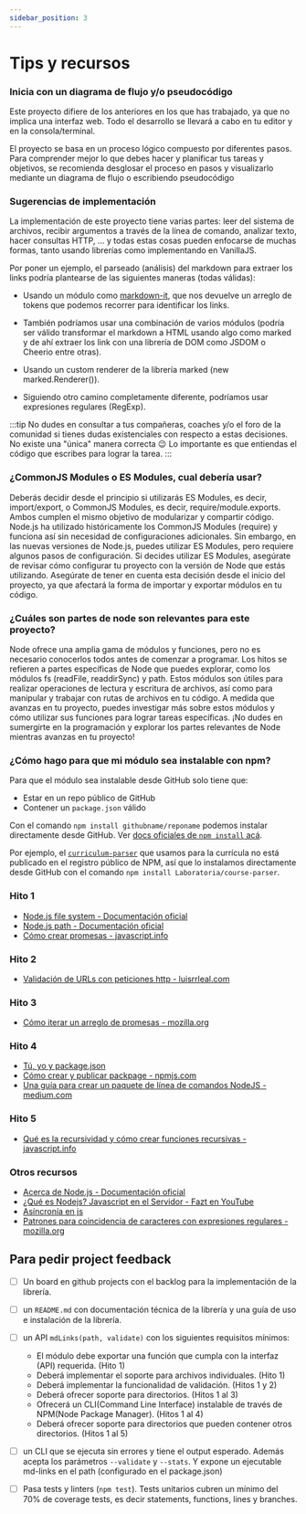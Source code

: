 ```yaml
---
sidebar_position: 3
---
```


# Tips y recursos

### Inicia con un diagrama de flujo y/o pseudocódigo

Este proyecto difiere de los anteriores en los que has trabajado, ya que no implica una interfaz web. Todo el desarrollo se llevará a cabo en tu editor y en la consola/terminal.

El proyecto se basa en un proceso lógico compuesto por diferentes pasos. Para comprender mejor lo que debes hacer y planificar tus tareas y objetivos, se recomienda desglosar el proceso en pasos y visualizarlo mediante un diagrama de flujo o escribiendo pseudocódigo

### Sugerencias de implementación

La implementación de este proyecto tiene varias partes: leer del sistema de archivos, recibir argumentos a través de la línea de comando, analizar texto, hacer consultas HTTP, ... y todas estas cosas pueden enfocarse de muchas formas, tanto usando librerías como implementando en VanillaJS.

Por poner un ejemplo, el parseado (análisis) del markdown para extraer los links podría plantearse de las siguientes maneras (todas válidas):

* Usando un módulo como [markdown-it](https://www.npmjs.com/package/markdown-it), que nos devuelve un arreglo de tokens que podemos recorrer para identificar los links.

* También podríamos usar una combinación de varios módulos (podría ser válido transformar el markdown a HTML usando algo como marked y de ahí extraer los link con una librería de DOM como JSDOM o Cheerio entre otras).

* Usando un custom renderer de la librería marked (new marked.Renderer()).

* Siguiendo otro camino completamente diferente, podríamos usar expresiones regulares (RegExp).

:::tip
No dudes en consultar a tus compañeras, coaches y/o el foro de la comunidad si tienes dudas existenciales con respecto a estas decisiones. No existe una "única" manera correcta 😉 Lo importante es que entiendas el código que escribes para lograr la tarea.
:::

### ¿CommonJS Modules o ES Modules, cual debería usar?

Deberás decidir desde el principio si utilizarás ES Modules, es decir, import/export, o CommonJS Modules, es decir, require/module.exports.
Ambos cumplen el mismo objetivo de modularizar y compartir código. Node.js ha utilizado históricamente los CommonJS Modules (require) y funciona así sin necesidad de configuraciones adicionales. Sin embargo, en las nuevas versiones de Node.js, puedes utilizar ES Modules, pero requiere algunos pasos de configuración. Si decides utilizar ES Modules, asegúrate de revisar cómo configurar tu proyecto con la versión de Node que estás utilizando.
Asegúrate de tener en cuenta esta decisión desde el inicio del proyecto, ya que afectará la forma de importar y exportar módulos en tu código.

### ¿Cuáles son partes de node son relevantes para este proyecto?

Node ofrece una amplia gama de módulos y funciones, pero no es necesario conocerlos todos antes de comenzar a programar. Los hitos se refieren a partes específicas de Node que puedes explorar, como los módulos fs (readFile, readdirSync) y path.
Estos módulos son útiles para realizar operaciones de lectura y escritura de archivos, así como para manipular y trabajar con rutas de archivos en tu código. A medida que avanzas en tu proyecto, puedes investigar más sobre estos módulos y cómo utilizar sus funciones para lograr tareas específicas. ¡No dudes en sumergirte en la programación y explorar los partes relevantes de Node mientras avanzas en tu proyecto!

### ¿Cómo hago para que mi módulo sea instalable con npm?

Para que el módulo sea instalable desde GitHub solo tiene que:

* Estar en un repo público de GitHub
* Contener un `package.json` válido

Con el comando `npm install githubname/reponame` podemos instalar directamente
desde GitHub. Ver [docs oficiales de `npm install` acá](https://docs.npmjs.com/cli/install).

Por ejemplo, el [`curriculum-parser`](https://github.com/Laboratoria/curriculum-parser)
que usamos para la currícula no está publicado en el registro público de NPM,
así que lo instalamos directamente desde GitHub con el comando `npm install
Laboratoria/course-parser`.


### Hito 1

* [Node.js file system - Documentación oficial](https://nodejs.org/api/fs.html)
* [Node.js path - Documentación oficial](https://nodejs.org/api/path.html)
* [Cómo crear promesas - javascript.info](https://es.javascript.info/promise-basics)

### Hito 2

* [Validación de URLs con peticiones http - luisrrleal.com](https://luisrrleal.com/blog/como-hacer-peticiones-http-en-javascript)

### Hito 3

* [Cómo iterar un arreglo de promesas - mozilla.org](https://developer.mozilla.org/es/docs/Web/JavaScript/Reference/Global_Objects/Promise/all)

### Hito 4

* [Tú, yo y package.json](https://medium.com/noders/t%C3%BA-yo-y-package-json-9553929fb2e3)
* [Cómo crear y publicar packpage - npmjs.com](https://docs.npmjs.com/getting-started/publishing-npm-packages)
* [Una guía para crear un paquete de línea de comandos NodeJS - medium.com](https://medium.com/netscape/a-guide-to-create-a-nodejs-command-line-package-c2166ad0452e)

### Hito 5

* [Qué es la recursividad y cómo crear funciones recursivas - javascript.info](https://es.javascript.info/recursion)

### Otros recursos

* [Acerca de Node.js - Documentación oficial](https://nodejs.org/es/about/)
* [¿Qué es Nodejs? Javascript en el Servidor - Fazt en YouTube](https://www.youtube.com/watch?v=WgSc1nv_4Gw)
* [Asíncronía en js](https://carlosazaustre.es/manejando-la-asincronia-en-javascript)
* [Patrones para coincidencia de caracteres con expresiones regulares - mozilla.org](https://developer.mozilla.org/es/docs/Web/JavaScript/Guide/Regular_expressions)

## Para pedir project feedback

* [ ] Un board en github projects con el backlog para la implementación de la
  librería.

* [ ] un `README.md` con documentación técnica de la librería y una guía de
  uso e instalación de la librería.

* [ ] un API `mdLinks(path, validate)` con los siguientes requisitos mínimos:

  - El módulo debe exportar una función que cumpla con la interfaz (API)
    requerida. (Hito 1)
  - Deberá implementar el soporte para archivos individuales. (Hito 1)
  - Deberá implementar la funcionalidad de validación. (Hitos 1 y 2)
  - Deberá ofrecer soporte para directorios. (Hitos 1 al 3)
  - Ofrecerá un CLI(Command Line Interface) instalable de través de NPM(Node
    Package Manager). (Hitos 1 al 4)
  - Deberá ofrecer soporte para directorios que pueden contener otros
    directorios. (Hitos 1 al 5)

* [ ] un CLI que se ejecuta sin errores y tiene el output esperado. Además
  acepta los parámetros `--validate` y `--stats`. Y expone un ejecutable
  md-links en el path (configurado en el package.json)
* [ ] Pasa tests y linters (`npm test`). Tests unitarios cubren un mínimo
  del 70% de coverage tests, es decir statements, functions, lines y branches.
